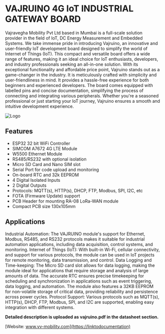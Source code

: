 
# VAJRUINO 4G IoT INDUSTRIAL GATEWAY BOARD

Vajravegha Mobility Pvt Ltd based in Mumbai is a full-scale solution provider in the field of IoT, DC Energy Measurement and Embedded Systems. We take immense pride in introducing Vajruino, an innovative and user-friendly IoT development board designed to simplify the world of Internet of Things (IoT). This compact and versatile board offers a wide range of features, making it an ideal choice for IoT enthusiasts, developers, and industry professionals seeking an all-in-one solution. With its exceptional functionality and affordable price point, Vajruino stands out as a game-changer in the industry. It is meticulously crafted with simplicity and user-friendliness in mind. It provides a hassle-free experience for both beginners and experienced developers. The board comes equipped with labelled pins and concise documentation, simplifying the process of connecting and integrating various peripherals. Whether you're a seasoned professional or just starting your IoT journey, Vajruino ensures a smooth and intuitive development experience.



![Logo](https://vv-mobility.com/wp-content/uploads/2023/06/VAJRUINO.png)




## Features

* ESP32 32 bit WiFi Controller
* SIMCOM A7672 4G LTE Module
* W5500 Ethernet Module
* RS485/RS232 with optional isolation
* Micro SD Card and Nano SIM slot
* Serial Port for code upload and monitoring
* On-board RTC and 32k EEPROM
* 4 Digital Isolated Inputs
* 2 Digital Outputs
* Protocols: MQTT(s), HTTP(s), DHCP, FTP, Modbus, SPI, I2C, etc
* FOTA (Firmware Update) support
* PCB Header for mounting RA-08 LoRa-WAN module
* Compact PCB size 130x105mm

## Applications
 Industrial Automation: The VAJRUINO module's support for Ethernet, Modbus, RS485, and RS232 protocols makes it suitable for industrial automation applications, including data acquisition, control systems, and monitoring.
Internet of Things (IoT): With built-in Wi-Fi, cellular connectivity, and support for various protocols, the module can be used in IoT projects for remote monitoring, data transmission, and control.
Data Logging and Time-keeping: The Micro SD card slot allows for data logging, making the module ideal for applications that require storage and analysis of large amounts of data. The accurate RTC ensures precise timekeeping for scheduling and synchronization in applications such as event triggering, data logging, and automation. The module also features a 32KB EEPROM for non-volatile storage of critical data, providing reliability and persistence across power cycles.
Protocol Support: Various protocols such as MQTT(s), HTTP(s), DHCP, FTP, Modbus, SPI, and I2C are supported, enabling easy integration with different systems.

**Detailed description is uploaded as vajruino.pdf in the datasheet section.**

[Website: www.vv-mobility.com](https://linktodocumentation)
